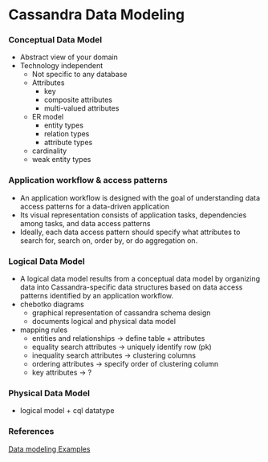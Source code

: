 # Cassandra Data Modeling


### Conceptual Data Model
  - Abstract view of your domain
  - Technology independent
	- Not specific to any database
	- Attributes
		- key
		- composite attributes
		- multi-valued attributes
	- ER model
		- entity types
		- relation types
		- attribute types
	- cardinality
	- weak entity types


### Application workflow & access patterns
- An application workflow is designed with the goal of understanding data access patterns for a data-driven application
- Its visual representation consists of application tasks, dependencies among tasks, and data access patterns
- Ideally, each data access pattern should specify what attributes to search for, search on, order by, or do aggregation on.

### Logical Data Model
- A logical data model results from a conceptual data model by organizing data into Cassandra-specific data structures based on data access patterns identified by an application workflow.
- chebotko diagrams
	- graphical representation of cassandra schema design
	- documents logical and physical data model
- mapping rules
	- entities and relationships -> define table + attributes
	- equality search attributes -> uniquely identify row (pk)
	- inequality search attributes -> clustering columns
	- ordering attributes -> specify order of clustering column
	- key attributes -> ?

### Physical Data Model
- logical model + cql datatype


### References
[Data modeling Examples](https://www.datastax.com/learn/data-modeling-by-example)
